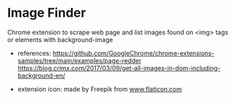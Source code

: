 # Image Finder
Chrome extension to scrape web page and list images found on &lt;img> tags or elements with background-image

- references: 
https://github.com/GoogleChrome/chrome-extensions-samples/tree/main/examples/page-redder
https://blog.crimx.com/2017/03/09/get-all-images-in-dom-including-background-en/

- extension icon:
made by Freepik from www.flaticon.com
